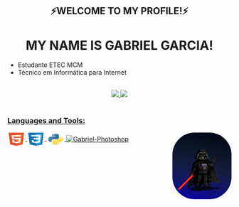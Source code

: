 <h2 align="center">⚡WELCOME TO MY PROFILE!⚡</h2>
<h1 align="center"> MY NAME IS GABRIEL GARCIA! </h1>

- Estudante ETEC MCM
- Técnico em Informática para Internet


<div align="center"><br>
  <a href="https://github.com/gabrielgarcia05">
  <img height="150em" src="https://github-readme-stats.vercel.app/api?username=gabrielgarcia05&show_icons=true&theme=tokyonight&include_all_commits=true&count_private=true"/>
  <img height="150em" src="https://github-readme-stats.vercel.app/api/top-langs/?username=gabrielgarcia05&layout=compact&langs_count=7&theme=tokyonight"/>
</div>
  
  <div style="display: inline_block"><br>
  <h3 align="left">Languages and Tools:</h3>
  <img align="center" alt="Gabriel-HTML" height="30" width="40" src="https://raw.githubusercontent.com/devicons/devicon/master/icons/html5/html5-original.svg">
  <img align="center" alt="Gabriel-CSS" height="30" width="40" src="https://raw.githubusercontent.com/devicons/devicon/master/icons/css3/css3-original.svg">
  <img align="center" alt="Gabriel-Python" height="30" width="40" src="https://raw.githubusercontent.com/devicons/devicon/master/icons/python/python-original.svg">
  <img align="center" alt="Gabriel-Photoshop" height="30" width="40"  src="https://cdn.jsdelivr.net/gh/devicons/devicon/icons/photoshop/photoshop-line.svg">
  <img align="right" alt="Gabriel-gif" height="150" style="border-radius:50px;" 
   src="https://github.com/gabrielgarcia05/gabrielgarcia05/blob/main/darthVader.gif">
  
  ##
  

